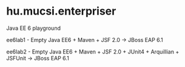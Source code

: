 hu.mucsi.enterpriser
====================

Java EE 6 playground


ee6lab1 - Empty Java EE6 + Maven + JSF 2.0 -> JBoss EAP 6.1

ee6lab2 - Empty Java EE6 + Maven + JSF 2.0 + JUnit4 + Arquillian + JSFUnit -> JBoss EAP 6.1
